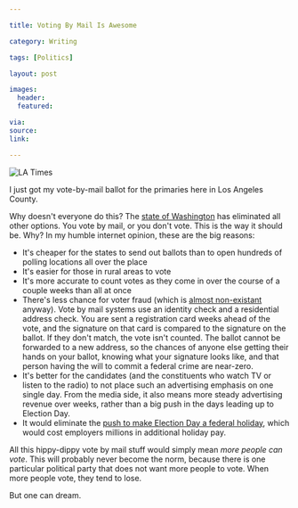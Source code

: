 ```yaml
---

title: Voting By Mail Is Awesome

category: Writing

tags: [Politics]

layout: post

images:
  header:
  featured:

via: 
source: 
link: 

---
```

![LA Times](https://s3-us-west-2.amazonaws.com/www.jimmylittle.com/post-images/LA-ballot.jpeg)


I just got my vote-by-mail ballot for the primaries here in Los Angeles County.  

Why doesn't everyone do this?  The [state of Washington](http://blog.thenewstribune.com/politics/2011/04/05/washington-to-shift-to-all-vote-by-mail-elections/) has eliminated all other options.  You vote by mail, or you don't vote. This is the way it should be. Why?  In my humble internet opinion, these are the big reasons:

 - It's cheaper for the states to send out ballots than to open hundreds of polling locations all over the place
 - It's easier for those in rural areas to vote
 - It's more accurate to count votes as they come in over the course of a couple weeks than all at once
 - There's less chance for voter fraud (which is [almost non-existant](https://www.washingtonpost.com/news/wonk/wp/2014/08/06/a-comprehensive-investigation-of-voter-impersonation-finds-31-credible-incidents-out-of-one-billion-ballots-cast/) anyway).  Vote by mail systems use an identity check and a residential address check.  You are sent a registration card weeks ahead of the vote, and the signature on that card is compared to the signature on the ballot.  If they don't match, the vote isn't counted.  The ballot cannot be forwarded to a new address, so the chances of anyone else getting their hands on your ballot, knowing what your signature looks like, and that person having the will to commit a federal crime are near-zero.
 - It's better for the candidates (and the constituents who watch TV or listen to the radio) to not place such an advertising emphasis on one single day.  From the media side, it also means more steady advertising revenue over weeks, rather than a big push in the days leading up to Election Day.
 - It would eliminate the [push to make Election Day a federal holiday](https://petitions.whitehouse.gov/petition/propose-legislation-would-make-all-federal-election-days-national-holidays-increase-voter), which would cost employers millions in additional holiday pay.

All this hippy-dippy vote by mail stuff would simply mean _more people can vote_.  This will probably never become the norm, because there is one particular political party that does not want more people to vote.  When more people vote, they tend to lose.

But one can dream.
